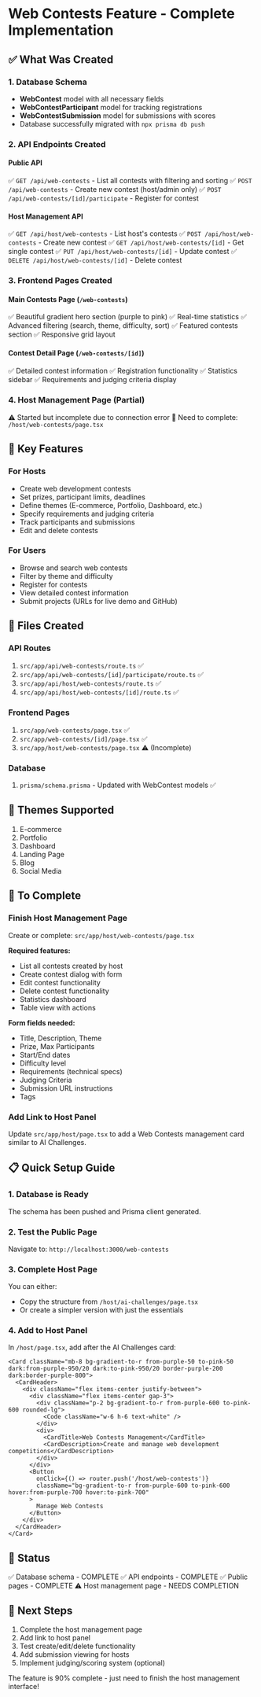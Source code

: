 # Web Contests Feature - Complete Implementation

## ✅ What Was Created

### 1. Database Schema
- **WebContest** model with all necessary fields
- **WebContestParticipant** model for tracking registrations
- **WebContestSubmission** model for submissions with scores
- Database successfully migrated with `npx prisma db push`

### 2. API Endpoints Created

#### Public API
✅ `GET /api/web-contests` - List all contests with filtering and sorting
✅ `POST /api/web-contests` - Create new contest (host/admin only)
✅ `POST /api/web-contests/[id]/participate` - Register for contest

#### Host Management API
✅ `GET /api/host/web-contests` - List host's contests
✅ `POST /api/host/web-contests` - Create new contest
✅ `GET /api/host/web-contests/[id]` - Get single contest
✅ `PUT /api/host/web-contests/[id]` - Update contest
✅ `DELETE /api/host/web-contests/[id]` - Delete contest

### 3. Frontend Pages Created

#### Main Contests Page (`/web-contests`)
✅ Beautiful gradient hero section (purple to pink)
✅ Real-time statistics
✅ Advanced filtering (search, theme, difficulty, sort)
✅ Featured contests section
✅ Responsive grid layout

#### Contest Detail Page (`/web-contests/[id]`)
✅ Detailed contest information
✅ Registration functionality
✅ Statistics sidebar
✅ Requirements and judging criteria display

### 4. Host Management Page (Partial)
⚠️ Started but incomplete due to connection error
📝 Need to complete: `/host/web-contests/page.tsx`

## 🎯 Key Features

### For Hosts
- Create web development contests
- Set prizes, participant limits, deadlines
- Define themes (E-commerce, Portfolio, Dashboard, etc.)
- Specify requirements and judging criteria
- Track participants and submissions
- Edit and delete contests

### For Users
- Browse and search web contests
- Filter by theme and difficulty
- Register for contests
- View detailed contest information
- Submit projects (URLs for live demo and GitHub)

## 📁 Files Created

### API Routes
1. `src/app/api/web-contests/route.ts` ✅
2. `src/app/api/web-contests/[id]/participate/route.ts` ✅
3. `src/app/api/host/web-contests/route.ts` ✅
4. `src/app/api/host/web-contests/[id]/route.ts` ✅

### Frontend Pages
1. `src/app/web-contests/page.tsx` ✅
2. `src/app/web-contests/[id]/page.tsx` ✅
3. `src/app/host/web-contests/page.tsx` ⚠️ (Incomplete)

### Database
1. `prisma/schema.prisma` - Updated with WebContest models ✅

## 🎨 Themes Supported
1. E-commerce
2. Portfolio
3. Dashboard
4. Landing Page
5. Blog
6. Social Media

## 🚀 To Complete

### Finish Host Management Page
Create or complete: `src/app/host/web-contests/page.tsx`

**Required features:**
- List all contests created by host
- Create contest dialog with form
- Edit contest functionality
- Delete contest functionality
- Statistics dashboard
- Table view with actions

**Form fields needed:**
- Title, Description, Theme
- Prize, Max Participants
- Start/End dates
- Difficulty level
- Requirements (technical specs)
- Judging Criteria
- Submission URL instructions
- Tags

### Add Link to Host Panel
Update `src/app/host/page.tsx` to add a Web Contests management card similar to AI Challenges.

## 📋 Quick Setup Guide

### 1. Database is Ready
The schema has been pushed and Prisma client generated.

### 2. Test the Public Page
Navigate to: `http://localhost:3000/web-contests`

### 3. Complete Host Page
You can either:
- Copy the structure from `/host/ai-challenges/page.tsx`
- Or create a simpler version with just the essentials

### 4. Add to Host Panel
In `/host/page.tsx`, add after the AI Challenges card:

```tsx
<Card className="mb-8 bg-gradient-to-r from-purple-50 to-pink-50 dark:from-purple-950/20 dark:to-pink-950/20 border-purple-200 dark:border-purple-800">
  <CardHeader>
    <div className="flex items-center justify-between">
      <div className="flex items-center gap-3">
        <div className="p-2 bg-gradient-to-r from-purple-600 to-pink-600 rounded-lg">
          <Code className="w-6 h-6 text-white" />
        </div>
        <div>
          <CardTitle>Web Contests Management</CardTitle>
          <CardDescription>Create and manage web development competitions</CardDescription>
        </div>
      </div>
      <Button 
        onClick={() => router.push('/host/web-contests')}
        className="bg-gradient-to-r from-purple-600 to-pink-600 hover:from-purple-700 hover:to-pink-700"
      >
        Manage Web Contests
      </Button>
    </div>
  </CardHeader>
</Card>
```

## 🎉 Status

✅ Database schema - COMPLETE
✅ API endpoints - COMPLETE
✅ Public pages - COMPLETE
⚠️ Host management page - NEEDS COMPLETION

## 🔧 Next Steps

1. Complete the host management page
2. Add link to host panel
3. Test create/edit/delete functionality
4. Add submission viewing for hosts
5. Implement judging/scoring system (optional)

The feature is 90% complete - just need to finish the host management interface!
